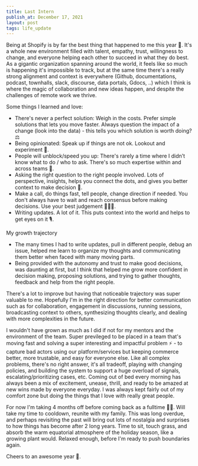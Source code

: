 ```yaml
---
title: Last Intern
publish_at: December 17, 2021
layout: post
tags: life_update
---
```


Being at Shopify is by far the best thing that happened to me this year 🌠. It's a whole new environment filled with talent, empathy, trust, willingness to change, and everyone helping each other to succeed in what they do best. As a gigantic organization spanning around the world, it feels like so much is happening it's impossible to track, but at the same time there's a really strong alignment and context is everywhere (Github, documentations, podcast, townhalls, slack, discourse, data portals, Gdocs, ..) which I think is where the magic of collaboration and new ideas happen, and despite the challenges of remote work we thrive.

Some things I learned and love:
  - There's never a perfect solution: Weigh in the costs. Prefer simple solutions that lets you move faster. Always question the impact of a change (look into the data) - this tells you which solution is worth doing? ⚖️
  - Being opinionated: Speak up if things are not ok. Lookout and experiment 🔎.
  - People will unblock/speed you up: There's rarely a time where I didn’t know what to do / who to ask. There's so much expertise within and across teams 🤝.
  - Asking the right question to the right people involved. Lots of perspective, insights, helps you connect the dots, and gives you better context to make decision 💬.
  - Make a call, do things fast, tell people, change direction if needed. You don't always have to wait and reach consensus before making decisions. Use your best judgement 👨🏻‍⚖️.
  - Writing updates. A lot of it. This puts context into the world and helps to get eyes on it 🎙.

My growth trajectory
  - The many times I had to write updates, pull in different people, debug an issue, helped me learn to organize my thoughts and communicating them better when faced with many moving parts.
  - Being provided with the autonomy and trust to make good decisions, was daunting at first, but I think that helped me grow more confident in decision making, proposing solutions, and trying to gather thoughts, feedback and help from the right people.

There's a lot to improve but having that noticeable trajectory was super valuable to me. Hopefully I'm in the right direction for better communication such as for collaboration, engagement in discussions, running sessions, broadcasting context to others, synthesizing thoughts clearly, and dealing with more complexities in the future.

I wouldn't have grown as much as I did if not for my mentors and the environment of the team. Super previleged to be placed in a team that's moving fast and solving a super interesting and impactful problem ⚡️ - to capture bad actors using our platform/services but keeping commerce better, more trustable, and easy for everyone else. Like all complex problems, there's no right answer, it's all tradeoff, playing with changing policies, and building the system to support a huge overload of signals, escalating/prioritizing cases, etc. Coming out of bed every morning has always been a mix of excitement, unease, thrill, and ready to be amazed at new wins made by everyone everyday. I was always kept fairly out of my comfort zone but doing the things that I love with really great people.

For now I'm taking 4 months off before coming back as a fulltime 🙌🏻. Will take my time to cooldown, reunite with my family. This was long overdue, and perhaps revisiting the past will bring out lots of nostalgia and surprises to how things has become after 2 long years. Time to sit, touch grass, and absorb the warm equatorial atmosphere of the holiday season, like a growing plant would. Relaxed enough, before I'm ready to push boundaries again.

Cheers to an awesome year 🍹.
